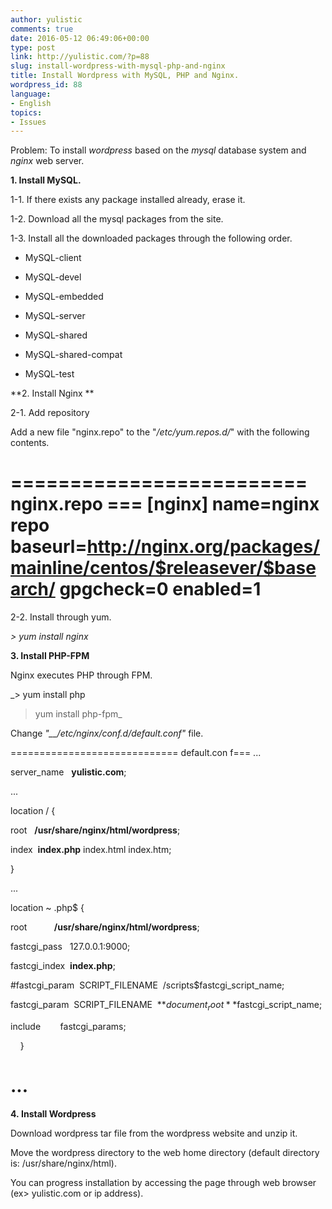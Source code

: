 ```yaml
---
author: yulistic
comments: true
date: 2016-05-12 06:49:06+00:00
type: post
link: http://yulistic.com/?p=88
slug: install-wordpress-with-mysql-php-and-nginx
title: Install Wordpress with MySQL, PHP and Nginx.
wordpress_id: 88
language:
- English
topics:
- Issues
---
```


Problem: To install _wordpress_ based on the _mysql_ database system and _nginx_ web server.



**1. Install MySQL.**

1-1. If there exists any package installed already, erase it.

1-2. Download all the mysql packages from the site.

1-3. Install all the downloaded packages through the following order.



	
  * MySQL-client

	
  * MySQL-devel

	
  * MySQL-embedded

	
  * MySQL-server

	
  * MySQL-shared

	
  * MySQL-shared-compat

	
  * MySQL-test




**2. Install Nginx
**

2-1. Add repository

Add a new file "nginx.repo" to the "_/etc/yum.repos.d/_" with the following contents.

========================= nginx.repo ===
[nginx]
name=nginx repo
baseurl=http://nginx.org/packages/mainline/centos/$releasever/$basearch/
gpgcheck=0
enabled=1
======================================

2-2. Install through yum.

_> yum install nginx_



**3. Install PHP-FPM**

Nginx executes PHP through FPM.

_> yum install php
> yum install php-fpm_

Change _"__/etc/nginx/conf.d/default.conf"_ file.

============================= default.con f===
...

server_name   **yulistic.com**;

...

location / {

root   **/usr/share/nginx/html/wordpress**;

index  **index.php** index.html index.htm;

}

...

location ~ .php$ {

root           **/usr/share/nginx/html/wordpress**;

fastcgi_pass   127.0.0.1:9000;

fastcgi_index  **index.php**;

#fastcgi_param  SCRIPT_FILENAME  /scripts$fastcgi_script_name;

fastcgi_param  SCRIPT_FILENAME  **$document_root**$fastcgi_script_name;

include        fastcgi_params;

    }

...
==========================================



**4. Install Wordpress**

Download wordpress tar file from the wordpress website and unzip it.

Move the wordpress directory to the web home directory (default directory is: /usr/share/nginx/html).

You can progress installation by accessing the page through web browser (ex> yulistic.com or ip address).
